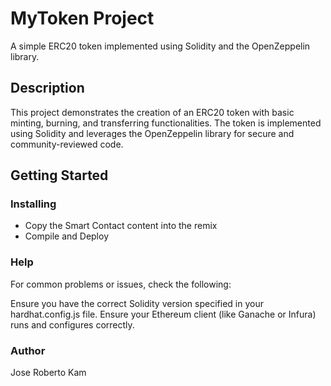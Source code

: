 # MyToken Project

A simple ERC20 token implemented using Solidity and the OpenZeppelin library.

## Description

This project demonstrates the creation of an ERC20 token with basic minting, burning, and transferring functionalities. The token is implemented using Solidity and leverages the OpenZeppelin library for secure and community-reviewed code.

## Getting Started

### Installing

* Copy the Smart Contact content into the remix
* Compile and Deploy 

### Help
For common problems or issues, check the following:

Ensure you have the correct Solidity version specified in your hardhat.config.js file.
Ensure your Ethereum client (like Ganache or Infura) runs and configures correctly.

### Author
Jose Roberto Kam

